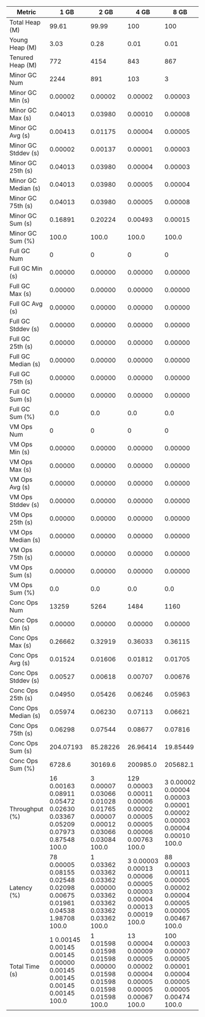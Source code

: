 | Metric | 1 GB | 2 GB | 4 GB | 8 GB |
|------|----|----|----|----|
| Total Heap (M) | 99.61 | 99.99 | 100 | 100 |
| Young Heap (M) | 3.03 | 0.28 | 0.01 | 0.01 |
| Tenured Heap (M) | 772 | 4154 | 843 | 867 |
| Minor GC Num | 2244 | 891 | 103 | 3 |
| Minor GC Min (s) | 0.00002 | 0.00002 | 0.00002 | 0.00003 |
| Minor GC Max (s) | 0.04013 | 0.03980 | 0.00010 | 0.00008 |
| Minor GC Avg (s) | 0.00413 | 0.01175 | 0.00004 | 0.00005 |
| Minor GC Stddev (s) | 0.00002 | 0.00137 | 0.00001 | 0.00003 |
| Minor GC 25th (s) | 0.04013 | 0.03980 | 0.00004 | 0.00003 |
| Minor GC Median (s) | 0.04013 | 0.03980 | 0.00005 | 0.00004 |
| Minor GC 75th (s) | 0.04013 | 0.03980 | 0.00005 | 0.00008 |
| Minor GC Sum (s) | 0.16891 | 0.20224 | 0.00493 | 0.00015 |
| Minor GC Sum (%) | 100.0 | 100.0 | 100.0 | 100.0 |
| Full GC Num | 0 | 0 | 0 | 0 |
| Full GC Min (s) | 0.00000 | 0.00000 | 0.00000 | 0.00000 |
| Full GC Max (s) | 0.00000 | 0.00000 | 0.00000 | 0.00000 |
| Full GC Avg (s) | 0.00000 | 0.00000 | 0.00000 | 0.00000 |
| Full GC Stddev (s) | 0.00000 | 0.00000 | 0.00000 | 0.00000 |
| Full GC 25th (s) | 0.00000 | 0.00000 | 0.00000 | 0.00000 |
| Full GC Median (s) | 0.00000 | 0.00000 | 0.00000 | 0.00000 |
| Full GC 75th (s) | 0.00000 | 0.00000 | 0.00000 | 0.00000 |
| Full GC Sum (s) | 0.00000 | 0.00000 | 0.00000 | 0.00000 |
| Full GC Sum (%) | 0.0 | 0.0 | 0.0 | 0.0 |
| VM Ops Num | 0 | 0 | 0 | 0 |
| VM Ops Min (s) | 0.00000 | 0.00000 | 0.00000 | 0.00000 |
| VM Ops Max (s) | 0.00000 | 0.00000 | 0.00000 | 0.00000 |
| VM Ops Avg (s) | 0.00000 | 0.00000 | 0.00000 | 0.00000 |
| VM Ops Stddev (s) | 0.00000 | 0.00000 | 0.00000 | 0.00000 |
| VM Ops 25th (s) | 0.00000 | 0.00000 | 0.00000 | 0.00000 |
| VM Ops Median (s) | 0.00000 | 0.00000 | 0.00000 | 0.00000 |
| VM Ops 75th (s) | 0.00000 | 0.00000 | 0.00000 | 0.00000 |
| VM Ops Sum (s) | 0.00000 | 0.00000 | 0.00000 | 0.00000 |
| VM Ops Sum (%) | 0.0 | 0.0 | 0.0 | 0.0 |
| Conc Ops Num | 13259 | 5264 | 1484 | 1160 |
| Conc Ops Min (s) | 0.00000 | 0.00000 | 0.00000 | 0.00000 |
| Conc Ops Max (s) | 0.26662 | 0.32919 | 0.36033 | 0.36115 |
| Conc Ops Avg (s) | 0.01524 | 0.01606 | 0.01812 | 0.01705 |
| Conc Ops Stddev (s) | 0.00527 | 0.00618 | 0.00707 | 0.00676 |
| Conc Ops 25th (s) | 0.04950 | 0.05426 | 0.06246 | 0.05963 |
| Conc Ops Median (s) | 0.05974 | 0.06230 | 0.07113 | 0.06621 |
| Conc Ops 75th (s) | 0.06298 | 0.07544 | 0.08677 | 0.07816 |
| Conc Ops Sum (s) | 204.07193 | 85.28226 | 26.96414 | 19.85449 |
| Conc Ops Sum (%) | 6728.6 | 30169.6 | 200985.0 | 205682.1 |
| Throughput (%) | 16	0.00163	0.08911	0.05472	0.02630	0.03367	0.05209	0.07973	0.87548	100.0 | 3	0.00007	0.03066	0.01028	0.01765	0.00007	0.00012	0.03066	0.03084	100.0 | 129	0.00003	0.00011	0.00006	0.00002	0.00005	0.00005	0.00006	0.00763	100.0 | 3	0.00002	0.00004	0.00003	0.00001	0.00002	0.00003	0.00004	0.00010	100.0 |
| Latency (%) | 78	0.00005	0.08155	0.02548	0.02098	0.00675	0.01961	0.04538	1.98708	100.0 | 1	0.03362	0.03362	0.03362	0.00000	0.03362	0.03362	0.03362	0.03362	100.0 | 3	0.00003	0.00013	0.00006	0.00005	0.00003	0.00004	0.00013	0.00019	100.0 | 88	0.00003	0.00011	0.00005	0.00002	0.00004	0.00005	0.00005	0.00467	100.0 |
| Total Time (s) | 1	0.00145	0.00145	0.00145	0.00000	0.00145	0.00145	0.00145	0.00145	100.0 | 1	0.01598	0.01598	0.01598	0.00000	0.01598	0.01598	0.01598	0.01598	100.0 | 13	0.00004	0.00009	0.00005	0.00002	0.00004	0.00005	0.00005	0.00067	100.0 | 100	0.00003	0.00007	0.00005	0.00001	0.00004	0.00005	0.00005	0.00474	100.0 |
